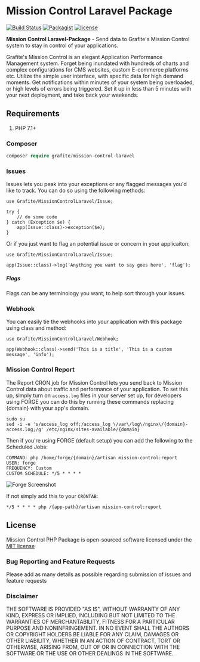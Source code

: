 # Mission Control Laravel Package

[![Build Status](https://travis-ci.org/GrafiteInc/Mission-Control-Laravel-Package.svg?branch=master)](https://travis-ci.org/GrafiteInc/Mission-Control-Laravel-Package)
[![Packagist](https://img.shields.io/packagist/dt/grafite/mission-control.svg)](https://packagist.org/packages/grafite/mission-control)
[![license](https://img.shields.io/github/license/mashape/apistatus.svg)](https://packagist.org/packages/grafite/mission-control-package)

**Mission Control Laravel-Package** - Send data to Grafite's Mission Control system to stay in control of your applications.

Grafite's Mission Control is an elegant Application Performance Management system. Forget being inundated with hundreds of charts and complex configurations for CMS websites, custom E-commerce platforms etc. Utilize the simple user interface, with specific data for high demand moments. Get notifications within minutes of your system being overloaded, or high levels of errors being triggered. Set it up in less than 5 minutes with your next deployment, and take back your weekends.

## Requirements

1. PHP 7.1+

### Composer

```php
composer require grafite/mission-control-laravel
```

### Issues

Issues lets you peak into your exceptions or any flagged messages you'd like to track. You can do so using the following methods:

```
use Grafite/MissionControlLaravel/Issue;

try {
    // do some code
} catch (Exception $e) {
    app(Issue::class)->exception($e);
}
```

Or if you just want to flag an potential issue or concern in your applicaiton:

```
use Grafite/MissionControlLaravel/Issue;

app(Issue::class)->log('Anything you want to say goes here', 'flag');
```

##### Flags

Flags can be any terminology you want, to help sort through your issues.

### Webhook

You can easily tie the webhooks into your application with this package using class and method:

```
use Grafite/MissionControlLaravel/Webhook;

app(Webhook::class)->send('This is a title', 'This is a custom message', 'info');
```

### Mission Control Report

The Report CRON job for Mission Control lets you send back to Mission Control data about traffic and performance of your application. To set this up, simply turn on `access.log` files in your server set up, for developers using FORGE you can do this by running these commands replacing {domain} with your app's domain.

```
sudo su
sed -i -e 's/access_log off;/access_log \/var\/log\/nginx\/{domain}-access.log;/g' /etc/nginx/sites-available/{domain}
```

Then if you're using FORGE (default setup) you can add the following to the Scheduled Jobs:

```
COMMAND: php /home/forge/{domain}/artisan mission-control:report
USER: forge
FREQUENCY: Custom
CUSTOM SCHEDULE: */5 * * * *
```

![Forge Screenshot](https://getmissioncontrol.io/img/forge_screenshot.png)

If not simply add this to your `CRONTAB`:

```
*/5 * * * * php /{app-path}/artisan mission-control:report
```

## License
Mission Control PHP Package is open-sourced software licensed under the [MIT license](http://opensource.org/licenses/MIT)

### Bug Reporting and Feature Requests
Please add as many details as possible regarding submission of issues and feature requests

### Disclaimer
THE SOFTWARE IS PROVIDED "AS IS", WITHOUT WARRANTY OF ANY KIND, EXPRESS OR IMPLIED, INCLUDING BUT NOT LIMITED TO THE WARRANTIES OF MERCHANTABILITY, FITNESS FOR A PARTICULAR PURPOSE AND NONINFRINGEMENT. IN NO EVENT SHALL THE AUTHORS OR COPYRIGHT HOLDERS BE LIABLE FOR ANY CLAIM, DAMAGES OR OTHER LIABILITY, WHETHER IN AN ACTION OF CONTRACT, TORT OR OTHERWISE, ARISING FROM, OUT OF OR IN CONNECTION WITH THE SOFTWARE OR THE USE OR OTHER DEALINGS IN THE SOFTWARE.
